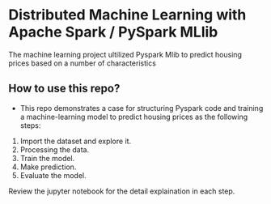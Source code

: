 # Distributed Machine Learning with Apache Spark / PySpark MLlib
The machine learning project ultilized Pyspark Mlib to predict housing prices based on a number of characteristics

## How to use this repo? ##
* This repo demonstrates a case for structuring Pyspark code and training a machine-learning model to predict housing prices as the following steps:
1. Import the dataset and explore it.
2. Processing the data.
3. Train the model.
4. Make prediction.
5. Evaluate the model.

Review the jupyter notebook for the detail explaination in each step.
